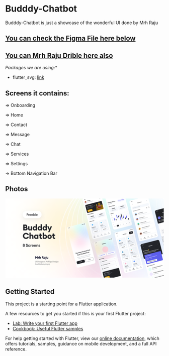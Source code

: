 # Budddy-Chatbot

Budddy-Chatbot is just a showcase of the wonderful UI done by Mrh Raju


## [You can check the Figma File here below](https://www.figma.com/file/xxarQeDEH0hHS2Xlho9mVD/Budddy-Chatbot-Freebie-(Community)?node-id=1%3A2)


## [You can Mrh Raju Drible here also](https://dribbble.com/mrhraju)

*Packages we are using:**

- flutter_svg: [link](https://pub.dev/packages/flutter_svg)



## Screens it contains:

=> Onboarding

=> Home

=> Contact

=> Message

=> Chat

=> Services

=> Settings
  
=> Bottom Navigation Bar 


## Photos
![Preview](/cover.png)


## Getting Started

This project is a starting point for a Flutter application.

A few resources to get you started if this is your first Flutter project:

- [Lab: Write your first Flutter app](https://flutter.dev/docs/get-started/codelab)
- [Cookbook: Useful Flutter samples](https://flutter.dev/docs/cookbook)

For help getting started with Flutter, view our
[online documentation](https://flutter.dev/docs), which offers tutorials,
samples, guidance on mobile development, and a full API reference.
